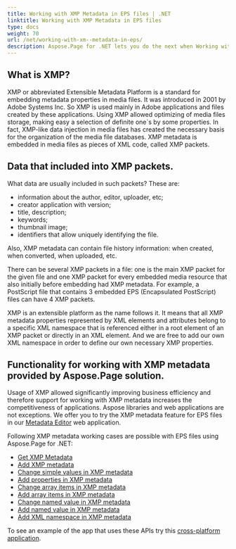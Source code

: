 ```yaml
---
title: Working with XMP Metadata in EPS files | .NET
linktitle: Working with XMP Metadata in EPS files
type: docs
weight: 70
url: /net/working-with-xm--metadata-in-eps/
description: Aspose.Page for .NET lets you do the next when Working with XMP Metadata in EPS files like to add and change array items, namespaces, name values, and more.
---
```


## What is XMP?

XMP or abbreviated Extensible Metadata Platform is a standard for embedding metadata properties in media files. It was introduced in 2001 by Adobe Systems Inc. So XMP is used mainly in Adobe applications and files created by these applications. Using XMP allowed optimizing of media files storage, making easy a selection of definite one&grave;s by some properties. In fact, XMP-like data injection in media files has created the necessary basis for the organization of the media file databases.
XMP metadata is embedded in media files as pieces of XML code, called XMP packets.

## Data that included into XMP packets.

What data are usually included in such packets? These are:
- information about the author, editor, uploader, etc; 
- creator application with version;
- title, description;
- keywords; 
- thumbnail image; 
- identifiers that allow uniquely identifying the file.

Also, XMP metadata can contain file history information: when created, when converted, when uploaded, etc.

There can be several XMP packets in a file: one is the main XMP packet for the given file and one XMP packet for every embedded media resource that also initially before embedding had XMP metadata. For example, a PostScript file that contains 3 embedded EPS (Encapsulated PostScript) files can have 4 XMP packets.

XMP is an extensible platform as the name follows it. It means that all XMP metadata properties represented by XML elements and attributes belong to a specific XML namespace that is referenced either in a root element of an XMP packet or directly in an XML element. And we are free to add our own XML namespace in order to define our own necessary XMP properties.

## Functionality for working with XMP metadata provided by Aspose.Page solution.

Usage of XMP allowed significantly improving business efficiency and therefore support for working with XMP metadata increases the competitiveness of applications. Aspose libraries and web applications are not exceptions. We offer you to try the XMP metadata feature for EPS files in our <a nofollow href="https://products.aspose.app/page/metadata/eps">Metadata Editor</a> web application.

Following XMP metadata working cases are possible with EPS files using Aspose.Page for .NET:

- [Get XMP Metadata](https://docs.aspose.com/page/net/xmp-metadata/get/)
- [Add XMP metadata](https://docs.aspose.com/page/net/xmp-metadata/add/)
- [Change simple values in XMP metadata](https://docs.aspose.com/page/net/xmp-metadata/change-simple-values/)
- [Add properties in XMP metadata](https://docs.aspose.com/page/net/xmp-metadata/add-properties/)
- [Change array items in XMP metadata](https://docs.aspose.com/page/net/xmp-metadata/change-array-items/)
- [Add array items in XMP metadata](https://docs.aspose.com/page/net/xmp-metadata/add-array-items/)
- [Change named value in XMP metadata](https://docs.aspose.com/page/net/xmp-metadata/change-named-value/)
- [Add named value in XMP metadata](https://docs.aspose.com/page/net/xmp-metadata/add-named-value/)
- [Add XML namespace in XMP metadata](https://docs.aspose.com/page/net/xmp-metadata/add-namespace/)

To see an example of the app that uses these APIs try this [cross-platform application](https://products.aspose.app/page/metadata/eps).
